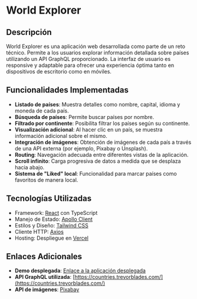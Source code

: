 # World Explorer

## Descripción
World Explorer es una aplicación web desarrollada como parte de un reto técnico. Permite a los usuarios explorar información detallada sobre países utilizando un API GraphQL proporcionado. La interfaz de usuario es responsive y adaptable para ofrecer una experiencia óptima tanto en dispositivos de escritorio como en móviles.

## Funcionalidades Implementadas
- **Listado de países**: Muestra detalles como nombre, capital, idioma y moneda de cada país.
- **Búsqueda de países**: Permite buscar países por nombre.
- **Filtrado por continente**: Posibilita filtrar los países según su continente.
- **Visualización adicional**: Al hacer clic en un país, se muestra información adicional sobre el mismo.
- **Integración de imágenes**: Obtención de imágenes de cada país a través de una API externa (por ejemplo, Pixabay o Unsplash).
- **Routing**: Navegación adecuada entre diferentes vistas de la aplicación.
- **Scroll infinito**: Carga progresiva de datos a medida que se desplaza hacia abajo.
- **Sistema de "Liked" local**: Funcionalidad para marcar países como favoritos de manera local.

## Tecnologías Utilizadas
- Framework: [React](https://reactjs.org/) con TypeScript
- Manejo de Estado: [Apollo Client](https://www.apollographql.com/docs/react/)
- Estilos y Diseño: [Tailwind CSS](https://tailwindcss.com/)
- Cliente HTTP: [Axios](https://axios-http.com/)
- Hosting: Despliegue en [Vercel](https://vercel.com/)

## Enlaces Adicionales
- **Demo desplegada**: [Enlace a la aplicación desplegada](https://world-explorer-app.vercel.app/)
- **API GraphQL utilizada**: [https://countries.trevorblades.com/](https://countries.trevorblades.com/)
- **API de imágenes**: [Pixabay](https://pixabay.com/)
